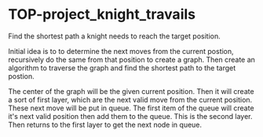 # TOP-project_knight_travails
Find the shortest path a knight needs to reach the target position.

Initial idea is to to determine the next moves from the current postion,
recursively do the same from that position to create a graph. Then create
an algorithm to traverse the graph and find the shortest path to the target 
postion.

The center of the graph will be the given current position. Then it will create
a sort of first layer, which are the next valid move from the current position.
These next move will be put in queue. The first item of the queue will create it's 
next valid position then add them to the queue. This is the second layer. Then 
returns to the first layer to get the next node in queue. 
